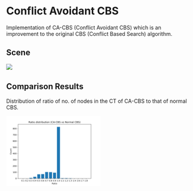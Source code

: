 # Conflict Avoidant CBS 

Implementation of CA-CBS (Conflict Avoidant CBS) which is an improvement to the original CBS (Conflict Based Search) algorithm.


## Scene 

<img src="https://github.com/mizigro/ConflictBasedSearch-MAPF/raw/master/scene.png" width = "50%">


## Comparison Results

Distribution of ratio of no. of nodes in the CT of CA-CBS to that of normal CBS.

<img src="https://github.com/mizigro/ConflictAvoidantCBS-MAPF/raw/master/Assets/Resources/results/distribution_ratio.png" width = "50%">
